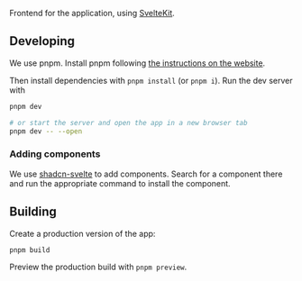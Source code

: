 Frontend for the application, using [SvelteKit](https://kit.svelte.dev/).

## Developing

We use pnpm. Install pnpm following [the instructions on the website](https://pnpm.io/installation). 

Then install dependencies with `pnpm install` (or `pnpm i`). Run the dev server with

```bash
pnpm dev

# or start the server and open the app in a new browser tab
pnpm dev -- --open
```

### Adding components

We use [shadcn-svelte](https://www.shadcn-svelte.com/docs) to add components. Search for a component there and run the appropriate command to install the component. 

## Building

Create a production version of the app:

```bash
pnpm build
```

Preview the production build with `pnpm preview`.
